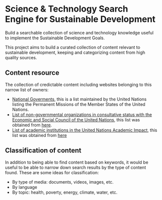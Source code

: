 # Science & Technology Search Engine for Sustainable Development
Build a searchable collection of science and technology knowledge useful to implement the Sustainable Development Goals.

This project aims to build a curated collection of content relevant to sustainable development, keeping and categorizing content from high quality sources. 

## Content resource  
 The collection of credictable content including websites belonging to this narrow list of owners:

- [National Goverments](http://www.un.org/en/member-states/index.html), this is a list maintained by the United Nations listing the Permanent Missions of the Member States of the United Nations.
- [List of non-governmental organizations in consultative status with the Economic and Social Council of the United Nations](http://www.un.org/ga/search/view_doc.asp?symbol=E/2015/INF/5), this list was obtained from [here](http://csonet.org/).
- [List of academic institutions in the United Nations Academic Impact](https://academicimpact.un.org/sites/academicimpact.un.org/files/UNAI%20MEMBERS%20LIST%20September%202016.pdf), this list was obtained from [here](https://academicimpact.un.org)

## Classification of content

In addition to being able to find content based on keywords, it would be useful to be able to narrow down search results by the type of content found. These are some ideas for classification:
- By type of media: documents, videos, images, etc.
- By language
- By topic: health, poverty, energy, climate, water, etc.


